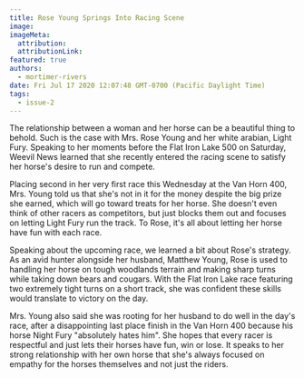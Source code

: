 ```yaml
---
title: Rose Young Springs Into Racing Scene
image:
imageMeta:
  attribution:
  attributionLink:
featured: true
authors: 
  - mortimer-rivers
date: Fri Jul 17 2020 12:07:48 GMT-0700 (Pacific Daylight Time)
tags:
  - issue-2
---
```


The relationship between a woman and her horse can be a beautiful thing to behold. 
Such is the case with Mrs. Rose Young and her white arabian, Light Fury. Speaking 
to her moments before the Flat Iron Lake 500 on Saturday, Weevil News learned that 
she recently entered the racing scene to satisfy her horse's desire to run and compete.

Placing second in her very first race this Wednesday at the Van Horn 400, Mrs. Young 
told us that she's not in it for the money despite the big prize she earned, which will 
go toward treats for her horse. She doesn't even think of other racers as competitors, 
but just blocks them out and focuses on letting Light Fury run the track. To Rose, 
it's all about letting her horse have fun with each race.

Speaking about the upcoming race, we learned a bit about Rose's strategy. As an avid 
hunter alongside her husband, Matthew Young, Rose is used to handling her horse on 
tough woodlands terrain and making sharp turns while taking down bears and cougars. 
With the Flat Iron Lake race featuring two extremely tight turns on a short track, 
she was confident these skills would translate to victory on the day.

Mrs. Young also said she was rooting for her husband to do well in the day's race, 
after a disappointing last place finish in the Van Horn 400 because his horse Night Fury 
"absolutely hates him". She hopes that every racer is respectful and just lets their horses 
have fun, win or lose. It speaks to her strong relationship with her own horse that 
she's always focused on empathy for the horses themselves and not just the riders.


